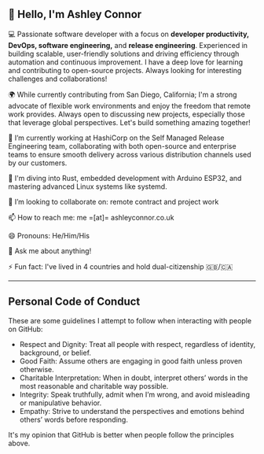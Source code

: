 ## 👋 Hello, I'm Ashley Connor

💻 Passionate software developer with a focus on **developer productivity, DevOps, software engineering,** and **release engineering**. Experienced in building scalable, user-friendly solutions and driving efficiency through automation and continuous improvement. I have a deep love for learning and contributing to open-source projects. Always looking for interesting challenges and collaborations!

🌍 While currently contributing from San Diego, California; I'm a strong advocate of flexible work environments and enjoy the freedom that remote work provides. Always open to discussing new projects, especially those that leverage global perspectives. Let's build something amazing together!

🔭 I’m currently working at HashiCorp on the Self Managed Release Engineering team, collaborating with both open-source and enterprise teams to ensure smooth delivery across various distribution channels used by our customers.

🌱 I'm diving into Rust, embedded development with Arduino ESP32, and mastering advanced Linux systems like systemd.

👯 I’m looking to collaborate on: remote contract and project work

📫 How to reach me: me =[at]= ashleyconnor.co.uk

😄 Pronouns: He/Him/His

💬 Ask me about anything!

⚡ Fun fact: I've lived in 4 countries and hold dual-citizenship 🇬🇧/🇨🇦

---

## Personal Code of Conduct

These are some guidelines I attempt to follow when interacting with people on GitHub:

* Respect and Dignity: Treat all people with respect, regardless of identity, background, or belief.
* Good Faith: Assume others are engaging in good faith unless proven otherwise.
* Charitable Interpretation: When in doubt, interpret others’ words in the most reasonable and charitable way possible.
* Integrity: Speak truthfully, admit when I’m wrong, and avoid misleading or manipulative behavior.
* Empathy: Strive to understand the perspectives and emotions behind others’ words before responding.

It's my opinion that GitHub is better when people follow the principles above.
